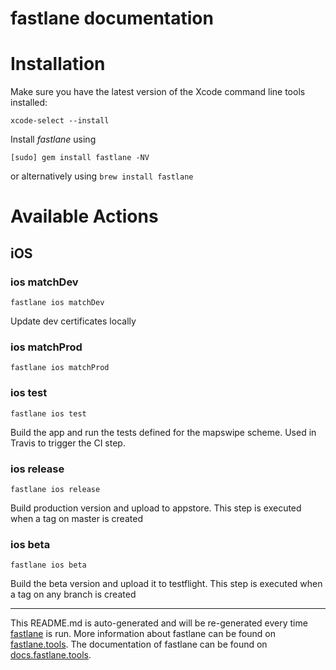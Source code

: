 fastlane documentation
================
# Installation

Make sure you have the latest version of the Xcode command line tools installed:

```
xcode-select --install
```

Install _fastlane_ using
```
[sudo] gem install fastlane -NV
```
or alternatively using `brew install fastlane`

# Available Actions
## iOS
### ios matchDev
```
fastlane ios matchDev
```
Update dev certificates locally
### ios matchProd
```
fastlane ios matchProd
```

### ios test
```
fastlane ios test
```
Build the app and run the tests defined for the mapswipe scheme. Used in Travis to trigger the CI step.
### ios release
```
fastlane ios release
```
Build production version and upload to appstore. This step is executed when a tag on master is created
### ios beta
```
fastlane ios beta
```
Build the beta version and upload it to testflight. This step is executed when a tag on any branch is created

----

This README.md is auto-generated and will be re-generated every time [fastlane](https://fastlane.tools) is run.
More information about fastlane can be found on [fastlane.tools](https://fastlane.tools).
The documentation of fastlane can be found on [docs.fastlane.tools](https://docs.fastlane.tools).
